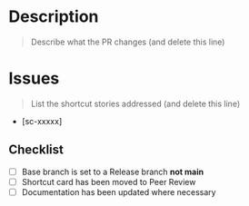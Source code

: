 # Description

>Describe what the PR changes (and delete this line)

# Issues

>List the shortcut stories addressed (and delete this line)
- [sc-xxxxx]

## Checklist

- [ ] Base branch is set to a Release branch **not main**
- [ ] Shortcut card has been moved to Peer Review
- [ ] Documentation has been updated where necessary
